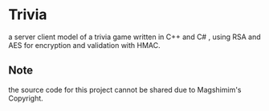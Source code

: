 # Trivia
a server client model of a trivia game written in C++ and C# , using RSA and AES for encryption and validation with HMAC.

## Note
the source code for this project cannot be shared due to Magshimim's Copyright.
